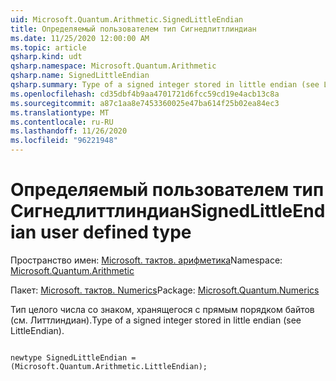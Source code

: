```yaml
---
uid: Microsoft.Quantum.Arithmetic.SignedLittleEndian
title: Определяемый пользователем тип Сигнедлиттлиндиан
ms.date: 11/25/2020 12:00:00 AM
ms.topic: article
qsharp.kind: udt
qsharp.namespace: Microsoft.Quantum.Arithmetic
qsharp.name: SignedLittleEndian
qsharp.summary: Type of a signed integer stored in little endian (see LittleEndian).
ms.openlocfilehash: cd35dbf4b9aa4701721d6fcc59cd19e4acb13c8a
ms.sourcegitcommit: a87c1aa8e7453360025e47ba614f25b02ea84ec3
ms.translationtype: MT
ms.contentlocale: ru-RU
ms.lasthandoff: 11/26/2020
ms.locfileid: "96221948"
---
```

# <a name="signedlittleendian-user-defined-type"></a><span data-ttu-id="1e1ab-102">Определяемый пользователем тип Сигнедлиттлиндиан</span><span class="sxs-lookup"><span data-stu-id="1e1ab-102">SignedLittleEndian user defined type</span></span>

<span data-ttu-id="1e1ab-103">Пространство имен: [Microsoft. тактов. арифметика](xref:Microsoft.Quantum.Arithmetic)</span><span class="sxs-lookup"><span data-stu-id="1e1ab-103">Namespace: [Microsoft.Quantum.Arithmetic](xref:Microsoft.Quantum.Arithmetic)</span></span>

<span data-ttu-id="1e1ab-104">Пакет: [Microsoft. тактов. Numerics](https://nuget.org/packages/Microsoft.Quantum.Numerics)</span><span class="sxs-lookup"><span data-stu-id="1e1ab-104">Package: [Microsoft.Quantum.Numerics](https://nuget.org/packages/Microsoft.Quantum.Numerics)</span></span>


<span data-ttu-id="1e1ab-105">Тип целого числа со знаком, хранящегося с прямым порядком байтов (см. Литтлиндиан).</span><span class="sxs-lookup"><span data-stu-id="1e1ab-105">Type of a signed integer stored in little endian (see LittleEndian).</span></span>

```qsharp

newtype SignedLittleEndian = (Microsoft.Quantum.Arithmetic.LittleEndian);
```

